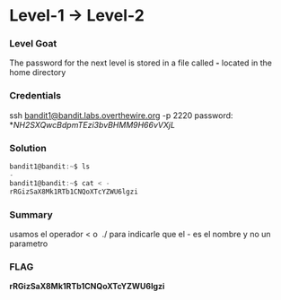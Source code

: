 # Level-1 -> Level-2

### Level Goat
The password for the next level is stored in a file called **-** located in the home directory
### Credentials
ssh bandit1@bandit.labs.overthewire.org -p 2220
password: **NH2SXQwcBdpmTEzi3bvBHMM9H66vVXjL*
### Solution
```js
bandit1@bandit:~$ ls
-
bandit1@bandit:~$ cat < -
rRGizSaX8Mk1RTb1CNQoXTcYZWU6lgzi

```
### Summary
usamos el operador < o  ./ para indicarle que el - es el nombre y no un parametro
### FLAG
**rRGizSaX8Mk1RTb1CNQoXTcYZWU6lgzi** 